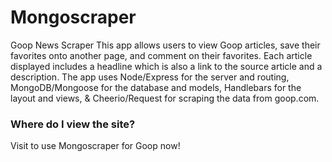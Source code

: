 # Mongoscraper
Goop News Scraper
This app allows users to view Goop articles, save their favorites onto another page, and comment on their favorites. Each article displayed includes a headline which is also a link to the source article and a description. The app uses Node/Express for the server and routing, MongoDB/Mongoose for the database and models, Handlebars for the layout and views, & Cheerio/Request for scraping the data from goop.com.

### Where do I view the site?

Visit  to use Mongoscraper for Goop now!
